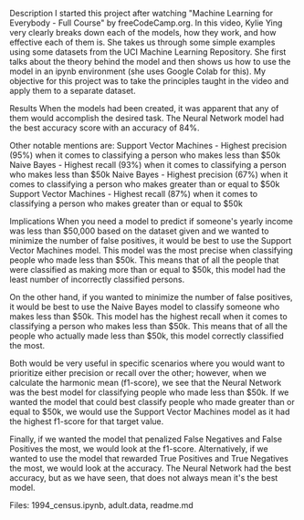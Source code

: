 Description
I started this project after watching "Machine Learning for Everybody - Full Course" by freeCodeCamp.org. In this video, Kylie Ying very clearly breaks down each of the models, how they work, and how effective each of them is. She takes us through some simple examples using some datasets from the UCI Machine Learning Repository. She first talks about the theory behind the model and then shows us how to use the model in an ipynb environment (she uses Google Colab for this). My objective for this project was to take the principles taught in the video and apply them to a separate dataset. 

Results
When the models had been created, it was apparent that any of them would accomplish the desired task. The Neural Network model had the best accuracy score with an accuracy of 84%. 

Other notable mentions are:
Support Vector Machines - Highest precision (95%) when it comes to classifying a person who makes less than $50k 
Naive Bayes - Highest recall (93%) when it comes to classifying a person who makes less than $50k
Naive Bayes - Highest precision (67%) when it comes to classifying a person who makes greater than or equal to $50k
Support Vector Machines - Highest recall (87%) when it comes to classifying a person who makes greater than or equal to $50k

Implications
When you need a model to predict if someone's yearly income was less than $50,000 based on the dataset given and we wanted to minimize the number of false positives, it would be best to use the Support Vector Machines model. This model was the most precise when classifying people who made less than $50k. This means that of all the people that were classified as making more than or equal to $50k, this model had the least number of incorrectly classified persons. 

On the other hand, if you wanted to minimize the number of false positives, it would be best to use the Naive Bayes model to classify someone who makes less than $50k. This model has the highest recall when it comes to classifying a person who makes less than $50k. This means that of all the people who actually made less than $50k, this model correctly classified the most. 

Both would be very useful in specific scenarios where you would want to prioritize either precision or recall over the other; however, when we calculate the harmonic mean (f1-score), we see that the Neural Network was the best model for classifying people who made less than $50k. If we wanted the model that could best classify people who made greater than or equal to $50k, we would use the Support Vector Machines model as it had the highest f1-score for that target value. 

Finally, if we wanted the model that penalized False Negatives and False Positives the most, we would look at the f1-score. Alternatively, if we wanted to use the model that rewarded True Positives and True Negatives the most, we would look at the accuracy. The Neural Network had the best accuracy, but as we have seen, that does not always mean it's the best model. 


Files: 1994_census.ipynb, adult.data, readme.md
